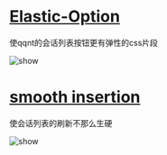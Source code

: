 # [Elastic-Option](https://github.com/naahi-i/LiteLoaderQQNT-Transitio-Elastic-Option/blob/main/Elastic%20Option.css)
使qqnt的会话列表按钮更有弹性的css片段

![show](https://github.com/naahi-i/LiteLoaderQQNT-Transitio-Elastic-Option/blob/fdbfa960a6853866126ec726eac46f0341ac7184/image/Elastic%20Option.gif)

# [smooth insertion](https://github.com/naahi-i/LiteLoaderQQNT-Transitio-Chat-list-animation/blob/main/smooth%20insertion.css)
使会话列表的刷新不那么生硬

![show](https://github.com/naahi-i/LiteLoaderQQNT-Transitio-Chat-list-animation/blob/c5b1a91c72394e27a434dfe76c68de4c10541cdc/image/smooth%20insertion.gif)
